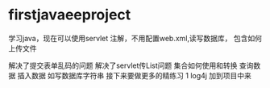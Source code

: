 # firstjavaeeproject
学习java，现在可以使用servlet 注解，不用配置web.xml,读写数据库，
包含如何上传文件

解决了提交表单乱码的问题
解决了servlet传List问题
集合如何使用和转换
查询数据
插入数据
如写数据库字符串
接下来要做更多的精练习
1 log4j 加到项目中来
